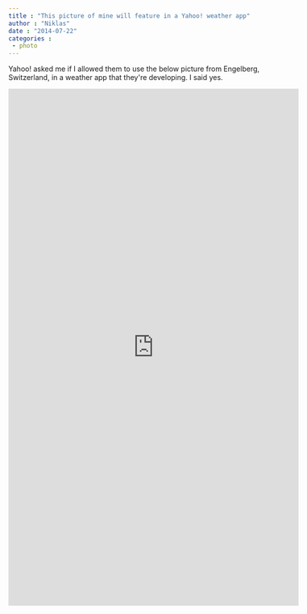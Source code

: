 ```yaml
---
title : "This picture of mine will feature in a Yahoo! weather app"
author : "Niklas"
date : "2014-07-22"
categories : 
 - photo
---
```


Yahoo! asked me if I allowed them to use the below picture from Engelberg, Switzerland, in a weather app that they're developing. I said yes.

<iframe src="https://www.flickr.com/photos/pivic/8429857747/player/" width="576" height="1024" frameborder="0" allowfullscreen webkitallowfullscreen="" mozallowfullscreen="" oallowfullscreen="" msallowfullscreen=""></iframe>
